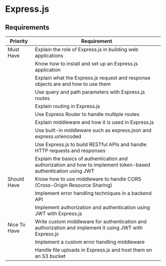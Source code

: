# Express.js

## Requirements

| Priority      | Requirement                                                                                                     |
|---------------|-----------------------------------------------------------------------------------------------------------------|
| Must Have    | Explain the role of Express.js in building web applications                                                      |
|     | Know how to install and set up an Express.js application                                                           |
|     | Explain what the Express.js request and response objects are and how to use them                                  |
|     | Use query and path parameters with Express.js routes                                                             |
|     | Explain routing in Express.js                                                                                   |
|     | Use Express Router to handle multiple routes                                                                    |
|     | Explain middleware and how it is used in Express.js                                                              |
|     | Use built-in middleware such as express.json and express.urlencoded                                              |
|     | Use Express.js to build RESTful APIs and handle HTTP requests and responses                                       |
|     | Explain the basics of authentication and authorization and how to implement token-based authentication using JWT |
| Should Have  | Know how to use middleware to handle CORS (Cross-Origin Resource Sharing)                                          |
|   | Implement error handling techniques in a backend API                                                              |
|   | Implement authorization and authentication using JWT with Express.js                                              |
| Nice To Have | Write custom middleware for authentication and authorization and implement it using JWT with Express.js       |
|  | Implement a custom error handling middleware                                                                    |
|  | Handle file uploads in Express.js and host them on an S3 bucket                                                   |